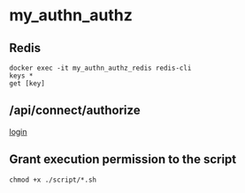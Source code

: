 # my_authn_authz

## Redis
```
docker exec -it my_authn_authz_redis redis-cli
keys *
get [key]
```

## /api/connect/authorize
[login](http://localhost:8080/api/connect/authorize?response_type=code&client_id=a74983c2-c578-41fd-993b-9e4716d244ac&redirect_uri=http://localhost:3000/api/owner/callback&scope=images_read%20images_create%20images_update%20images_delete&state=xyz&nonce=abc123)

## Grant execution permission to the script
```
chmod +x ./script/*.sh
```